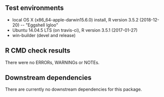 ## Test environments

* local OS X (x86_64-apple-darwin15.6.0) install, R version 3.5.2 (2018-12-20) -- "Eggshell Igloo"
* Ubuntu 14.04.5 LTS (on travis-ci), R version 3.5.1 (2017-01-27)
* win-builder (devel and release)

## R CMD check results

There were no ERRORs, WARNINGs or NOTEs.

## Downstream dependencies

There are currently no downstream dependencies for this package.
